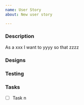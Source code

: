 ```yaml
---
name: User Story
about: New user story

---
```


### Description
As a xxx I want to yyyy so that zzzz


### Designs

### Testing

### Tasks
- [ ] Task n
